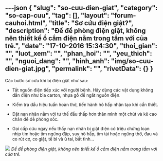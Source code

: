 ---json
{
    "slug": "so-cuu-dien-giat",
    "category": "so-cap-cuu",
    "tag": [],
    "layout": "forum-cauhoi.html",
    "title": "Sơ cứu điện giật?",
    "description": "Để đề phòng điện giật, không nên thiết kế ổ cắm điện nằm trong tầm với của trẻ.",
    "date": "17-10-2016 15:34:30",
    "thoi_gian": "",
    "luot_xem": "",
    "phan_hoi": "",
    "yeu_thich": "",
    "nguoi_dang": "",
    "hinh_anh": "img/so-cuu-dien-giat.jpg",
    "permalink": "",
    "rivetData": {}
}
---
Các bước sơ cứu khi bị điện giật như sau:

- Tắt nguồn điện tiếp xúc với người bệnh. Hãy dùng các vật dụng không dẫn điện như bìa carton, nhựa gỗ để ngắt nguồn điện.

- Kiểm tra dấu hiệu tuần hoàn thở, tiến hành hô hấp nhân tạo khi cần thiết.

- Đặt nạn nhân nằm với tư thế đầu thấp hơn thân mình một chút và kê cao chân để đề phòng sốc.

- Gọi cấp cứu ngay nếu thấy nạn nhân bị giật điện có triệu chứng loạn nhịp tim hoặc tim ngừng đập, suy hô hấp, tím tái hoặc ngừng thở, đau và co rút cơ, co giật, tê bì và ù tai, bất tỉnh...

![](http://medihub-forum.vinaas.com/img/so-cuu-dien-giat.jpg)
*Để đề phòng điện giật, không nên thiết kế ổ cắm điện nằm trong tầm với của trẻ.*